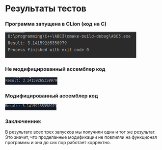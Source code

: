 # Результаты тестов
### Программа запущена в СLion (код на C)
![](photos/test_clion.png)
### Не модифицированный ассемблер код
![](photos/test_mod.png)
### Модифицированный ассемблер код
![](photos/test_orig.png)
### Заключенние:
В результате всех трех запусков мы получили один и тот же результат. Это значит, что проделанные модификации не повлиляи на функционал программы и она до сих пор работает корректно.
